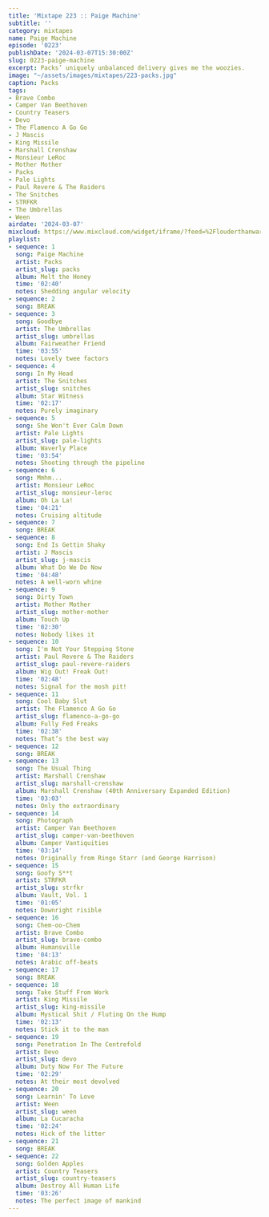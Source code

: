 ```yaml
---
title: 'Mixtape 223 :: Paige Machine'
subtitle: ''
category: mixtapes
name: Paige Machine
episode: '0223'
publishDate: '2024-03-07T15:30:00Z'
slug: 0223-paige-machine
excerpt: Packs’ uniquely unbalanced delivery gives me the woozies.
image: "~/assets/images/mixtapes/223-packs.jpg"
caption: Packs
tags:
- Brave Combo
- Camper Van Beethoven
- Country Teasers
- Devo
- The Flamenco A Go Go
- J Mascis
- King Missile
- Marshall Crenshaw
- Monsieur LeRoc
- Mother Mother
- Packs
- Pale Lights
- Paul Revere & The Raiders
- The Snitches
- STRFKR
- The Umbrellas
- Ween
airdate: '2024-03-07'
mixcloud: https://www.mixcloud.com/widget/iframe/?feed=%2Flouderthanwar%2Fthe-mixtape-223-paige-machine-2024-03-07%2F&hide_artwork=1&hide_cover=1
playlist:
- sequence: 1
  song: Paige Machine
  artist: Packs
  artist_slug: packs
  album: Melt the Honey
  time: '02:40'
  notes: Shedding angular velocity
- sequence: 2
  song: BREAK
- sequence: 3
  song: Goodbye
  artist: The Umbrellas
  artist_slug: umbrellas
  album: Fairweather Friend
  time: '03:55'
  notes: Lovely twee factors
- sequence: 4
  song: In My Head
  artist: The Snitches
  artist_slug: snitches
  album: Star Witness
  time: '02:17'
  notes: Purely imaginary
- sequence: 5
  song: She Won't Ever Calm Down
  artist: Pale Lights
  artist_slug: pale-lights
  album: Waverly Place
  time: '03:54'
  notes: Shooting through the pipeline
- sequence: 6
  song: Mmhm...
  artist: Monsieur LeRoc
  artist_slug: monsieur-leroc
  album: Oh La La!
  time: '04:21'
  notes: Cruising altitude
- sequence: 7
  song: BREAK
- sequence: 8
  song: End Is Gettin Shaky
  artist: J Mascis
  artist_slug: j-mascis
  album: What Do We Do Now
  time: '04:48'
  notes: A well-worn whine
- sequence: 9
  song: Dirty Town
  artist: Mother Mother
  artist_slug: mother-mother
  album: Touch Up
  time: '02:30'
  notes: Nobody likes it
- sequence: 10
  song: I'm Not Your Stepping Stone
  artist: Paul Revere & The Raiders
  artist_slug: paul-revere-raiders
  album: Wig Out! Freak Out!
  time: '02:48'
  notes: Signal for the mosh pit!
- sequence: 11
  song: Cool Baby Slut
  artist: The Flamenco A Go Go
  artist_slug: flamenco-a-go-go
  album: Fully Fed Freaks
  time: '02:38'
  notes: That’s the best way
- sequence: 12
  song: BREAK
- sequence: 13
  song: The Usual Thing
  artist: Marshall Crenshaw
  artist_slug: marshall-crenshaw
  album: Marshall Crenshaw (40th Anniversary Expanded Edition)
  time: '03:03'
  notes: Only the extraordinary
- sequence: 14
  song: Photograph
  artist: Camper Van Beethoven
  artist_slug: camper-van-beethoven
  album: Camper Vantiquities
  time: '03:14'
  notes: Originally from Ringo Starr (and George Harrison)
- sequence: 15
  song: Goofy S**t
  artist: STRFKR
  artist_slug: strfkr
  album: Vault, Vol. 1
  time: '01:05'
  notes: Downright risible
- sequence: 16
  song: Chem-oo-Chem
  artist: Brave Combo
  artist_slug: brave-combo
  album: Humansville
  time: '04:13'
  notes: Arabic off-beats
- sequence: 17
  song: BREAK
- sequence: 18
  song: Take Stuff From Work
  artist: King Missile
  artist_slug: king-missile
  album: Mystical Shit / Fluting On the Hump
  time: '02:13'
  notes: Stick it to the man
- sequence: 19
  song: Penetration In The Centrefold
  artist: Devo
  artist_slug: devo
  album: Duty Now For The Future
  time: '02:29'
  notes: At their most devolved
- sequence: 20
  song: Learnin' To Love
  artist: Ween
  artist_slug: ween
  album: La Cucaracha
  time: '02:24'
  notes: Hick of the litter
- sequence: 21
  song: BREAK
- sequence: 22
  song: Golden Apples
  artist: Country Teasers
  artist_slug: country-teasers
  album: Destroy All Human Life
  time: '03:26'
  notes: The perfect image of mankind
---
```



